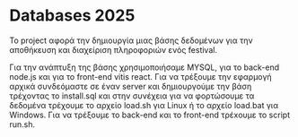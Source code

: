 # Databases 2025

Το project αφορά την δημιουργία μιας βάσης δεδομένων για την αποθήκευση και διαχείριση πληροφοριών ενός festival.

Για την ανάπτυξη της βάσης χρησιμοποιήσαμε MYSQL, για το back-end node.js και για το front-end vitis react.
Για να τρέξουμε την εφαρμογή αρχικά συνδεόμαστε σε έναν server και δημιουργούμε την βάση τρέχοντας το install.sql και στην συνέχεια για να φορτώσουμε τα δεδομένα τρέχουμε το αρχείο load.sh για Linux ή το αρχείο load.bat για Windows. Για να τρέξουμε το back-end και το front-end τρέxουμε το script run.sh.
